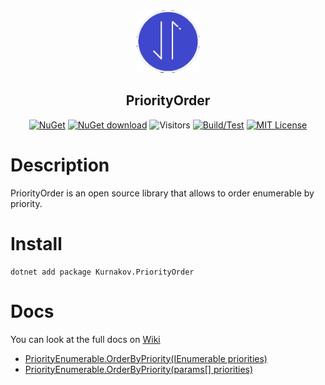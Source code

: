 <div align="center">
 <img src="icon.png" weight="100px" height="100px" />
 <h2>PriorityOrder</h2>
 
 [![NuGet](https://img.shields.io/nuget/v/Kurnakov.PriorityOrder.svg)](https://www.nuget.org/packages/Kurnakov.PriorityOrder)
 [![NuGet download](https://img.shields.io/nuget/dt/Kurnakov.PriorityOrder.svg)](https://www.nuget.org/packages/Kurnakov.PriorityOrder) 
 ![Visitors](https://api.visitorbadge.io/api/visitors?path=https%3A%2F%2Fgithub.com%kurnakovv%PriorityOrder&countColor=%23263759&style=flat)
 [![Build/Test](https://github.com/kurnakovv/PriorityOrder/actions/workflows/build-test.yml/badge.svg)](https://github.com/kurnakovv/PriorityOrder/actions/workflows/build-test.yml)
 [![MIT License](https://img.shields.io/github/license/kurnakovv/PriorityOrder?color=%230b0&style=flat)](https://github.com/kurnakovv/PriorityOrder/blob/main/LICENSE)
 
</div>

# Description
PriorityOrder is an open source library that allows to order enumerable by priority.

# Install
```
dotnet add package Kurnakov.PriorityOrder
```

# Docs
You can look at the full docs on [Wiki](https://github.com/kurnakovv/PriorityOrder/wiki)
* [PriorityEnumerable.OrderByPriority(IEnumerable priorities)](https://github.com/kurnakovv/PriorityOrder/wiki/PriorityEnumerable.OrderByPriority(IEnumerable-priorities))
* [PriorityEnumerable.OrderByPriority(params[] priorities)](https://github.com/kurnakovv/PriorityOrder/wiki/PriorityEnumerable.OrderByPriority(params%5B%5D-priorities))
